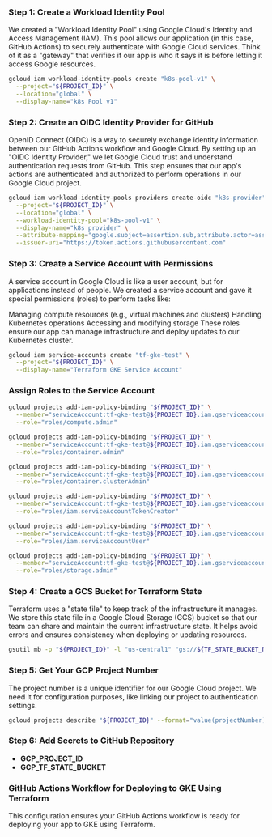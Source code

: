 ### **Step 1: Create a Workload Identity Pool**

We created a "Workload Identity Pool" using Google Cloud's Identity and Access Management (IAM). This pool allows our application (in this case, GitHub Actions) to securely authenticate with Google Cloud services. Think of it as a "gateway" that verifies if our app is who it says it is before letting it access Google resources.

```bash
gcloud iam workload-identity-pools create "k8s-pool-v1" \
  --project="${PROJECT_ID}" \
  --location="global" \
  --display-name="k8s Pool v1"
```

### **Step 2: Create an OIDC Identity Provider for GitHub**

OpenID Connect (OIDC) is a way to securely exchange identity information between our GitHub Actions workflow and Google Cloud. By setting up an "OIDC Identity Provider," we let Google Cloud trust and understand authentication requests from GitHub. This step ensures that our app's actions are authenticated and authorized to perform operations in our Google Cloud project.

```bash
gcloud iam workload-identity-pools providers create-oidc "k8s-provider" \
  --project="${PROJECT_ID}" \
  --location="global" \
  --workload-identity-pool="k8s-pool-v1" \
  --display-name="k8s provider" \
  --attribute-mapping="google.subject=assertion.sub,attribute.actor=assertion.actor,attribute.aud=assertion.aud" \
  --issuer-uri="https://token.actions.githubusercontent.com"
```

### **Step 3: Create a Service Account with Permissions**

A service account in Google Cloud is like a user account, but for applications instead of people. We created a service account and gave it special permissions (roles) to perform tasks like:

Managing compute resources (e.g., virtual machines and clusters)
Handling Kubernetes operations
Accessing and modifying storage
These roles ensure our app can manage infrastructure and deploy updates to our Kubernetes cluster.

```bash
gcloud iam service-accounts create "tf-gke-test" \
  --project="${PROJECT_ID}" \
  --display-name="Terraform GKE Service Account"
```

### **Assign Roles to the Service Account**

```bash
gcloud projects add-iam-policy-binding "${PROJECT_ID}" \
  --member="serviceAccount:tf-gke-test@${PROJECT_ID}.iam.gserviceaccount.com" \
  --role="roles/compute.admin"

gcloud projects add-iam-policy-binding "${PROJECT_ID}" \
  --member="serviceAccount:tf-gke-test@${PROJECT_ID}.iam.gserviceaccount.com" \
  --role="roles/container.admin"

gcloud projects add-iam-policy-binding "${PROJECT_ID}" \
  --member="serviceAccount:tf-gke-test@${PROJECT_ID}.iam.gserviceaccount.com" \
  --role="roles/container.clusterAdmin"

gcloud projects add-iam-policy-binding "${PROJECT_ID}" \
  --member="serviceAccount:tf-gke-test@${PROJECT_ID}.iam.gserviceaccount.com" \
  --role="roles/iam.serviceAccountTokenCreator"

gcloud projects add-iam-policy-binding "${PROJECT_ID}" \
  --member="serviceAccount:tf-gke-test@${PROJECT_ID}.iam.gserviceaccount.com" \
  --role="roles/iam.serviceAccountUser"

gcloud projects add-iam-policy-binding "${PROJECT_ID}" \
  --member="serviceAccount:tf-gke-test@${PROJECT_ID}.iam.gserviceaccount.com" \
  --role="roles/storage.admin"
```

### **Step 4: Create a GCS Bucket for Terraform State**

Terraform uses a "state file" to keep track of the infrastructure it manages. We store this state file in a Google Cloud Storage (GCS) bucket so that our team can share and maintain the current infrastructure state. It helps avoid errors and ensures consistency when deploying or updating resources.

```bash
gsutil mb -p "${PROJECT_ID}" -l "us-central1" "gs://${TF_STATE_BUCKET_NAME}"
```

### **Step 5: Get Your GCP Project Number**

The project number is a unique identifier for our Google Cloud project. We need it for configuration purposes, like linking our project to authentication settings.

```bash
gcloud projects describe "${PROJECT_ID}" --format="value(projectNumber)"
```

### **Step 6: Add Secrets to GitHub Repository**

- **GCP_PROJECT_ID**
- **GCP_TF_STATE_BUCKET**

### **GitHub Actions Workflow for Deploying to GKE Using Terraform**

This configuration ensures your GitHub Actions workflow is ready for deploying your app to GKE using Terraform.
